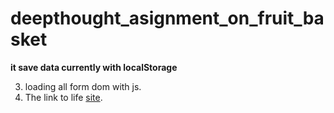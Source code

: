 # deepthought_asignment_on_fruit_basket
**it save data currently with localStorage**

3. loading all form dom with js.
4. The link to life  [site](https://mrsuber.github.io/deepthought_asignment_on_fruit_basket/).
